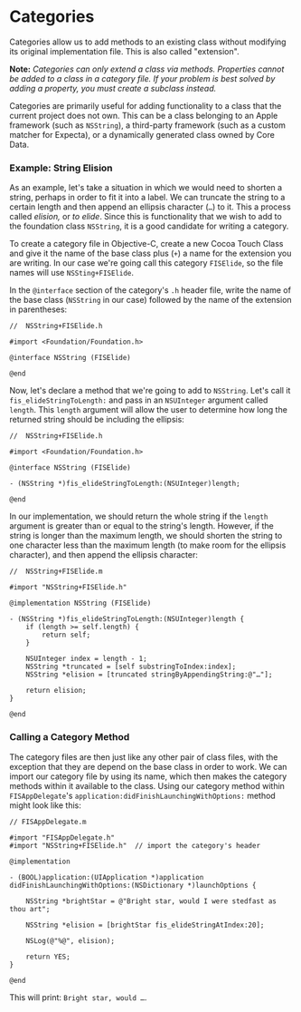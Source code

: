 # Categories

Categories allow us to add methods to an existing class without modifying its original implementation file. This is also called "extension". 

**Note:** *Categories can only extend a class via methods. Properties cannot be added to a class in a category file. If your problem is best solved by adding a property, you must create a subclass instead.*

Categories are primarily useful for adding functionality to a class that the current project does not own. This can be a class belonging to an Apple framework (such as `NSString`), a third-party framework (such as a custom matcher for Expecta), or a dynamically generated class owned by Core Data.

### Example: String Elision

As an example, let's take a situation in which we would need to shorten a string, perhaps in order to fit it into a label. We can truncate the string to a certain length and then append an ellipsis character (`…`) to it. This a process called *elision,* or *to elide*. Since this is functionality that we wish to add to the foundation class `NSString`, it is a good candidate for writing a category.

To create a category file in Objective-C, create a new Cocoa Touch Class and give it the name of the base class plus (`+`) a name for the extension you are writing. In our case we're going call this category `FISElide`, so the file names will use `NSSting+FISElide`.

In the `@interface` section of the category's `.h` header file, write the name of the base class (`NSString` in our case) followed by the name of the extension in parentheses:

```objc
//  NSString+FISElide.h

#import <Foundation/Foundation.h>

@interface NSString (FISElide)

@end
```

Now, let's declare a method that we're going to add to `NSString`. Let's call it `fis_elideStringToLength:` and pass in an `NSUInteger` argument called `length`. This `length` argument will allow the user to determine how long the returned string should be including the ellipsis: 

```objc
//  NSString+FISElide.h

#import <Foundation/Foundation.h>

@interface NSString (FISElide)

- (NSString *)fis_elideStringToLength:(NSUInteger)length;

@end
```

In our implementation, we should return the whole string if the `length` argument is greater than or equal to the string's length. However, if the string is longer than the maximum length, we should shorten the string to one character less than the maximum length (to make room for the ellipsis character), and then append the ellipsis character:

```objc
//  NSString+FISElide.m

#import "NSString+FISElide.h"

@implementation NSString (FISElide)

- (NSString *)fis_elideStringToLength:(NSUInteger)length {
    if (length >= self.length) {
        return self;
    }
    
    NSUInteger index = length - 1;
    NSString *truncated = [self substringToIndex:index];
    NSString *elision = [truncated stringByAppendingString:@"…"];
    
    return elision;
}

@end
```

### Calling a Category Method

The category files are then just like any other pair of class files, with the exception that they are depend on the base class in order to work. We can import our category file by using its name, which then makes the category methods within it available to the class. Using our category method within `FISAppDelegate`'s `application:didFinishLaunchingWithOptions:` method might look like this:

```objc
// FISAppDelegate.m

#import "FISAppDelegate.h"
#import "NSString+FISElide.h"  // import the category's header

@implementation

- (BOOL)application:(UIApplication *)application didFinishLaunchingWithOptions:(NSDictionary *)launchOptions {

    NSString *brightStar = @"Bright star, would I were stedfast as thou art";

    NSString *elision = [brightStar fis_elideStringAtIndex:20];

    NSLog(@"%@", elision);
    
    return YES;
}

@end
```
This will print: `Bright star, would …`.
